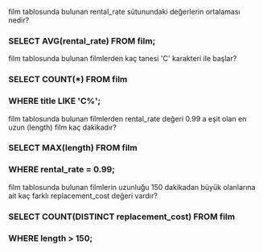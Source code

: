 
film tablosunda bulunan rental_rate sütunundaki değerlerin ortalaması nedir?
  ### SELECT AVG(rental_rate) FROM film;
film tablosunda bulunan filmlerden kaç tanesi 'C' karakteri ile başlar?
  ### SELECT COUNT(*) FROM film
  ### WHERE title LIKE 'C%';
film tablosunda bulunan filmlerden rental_rate değeri 0.99 a eşit olan en uzun (length) film kaç dakikadır?
  ### SELECT MAX(length) FROM film
  ### WHERE rental_rate = 0.99;
film tablosunda bulunan filmlerin uzunluğu 150 dakikadan büyük olanlarına ait kaç farklı replacement_cost değeri vardır?
  ### SELECT COUNT(DISTINCT replacement_cost) FROM film
  ### WHERE length > 150;
